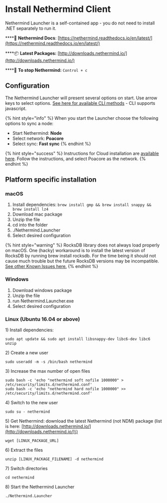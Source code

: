 # Install Nethermind Client

Nethermind Launcher is a self-contained app - you do not need to install .NET separately to run it. 

\*\*\*\*📄 **Nethermind Docs**: [https://nethermind.readthedocs.io/en/latest/](https://nethermind.readthedocs.io/en/latest/)

\*\*\*\*📦 **Latest Packages:** [http://downloads.nethermind.io/](http://downloads.nethermind.io/)

\*\*\*\*🛑 **To stop Nethermind:** `Control + c`

## **Configuration**

The Nethermind Launcher will present several options on start. Use arrow keys to select options. [See here for available CLI methods](https://nethermind.readthedocs.io/en/latest/cli.html) - CLI supports javascript.

{% hint style="info" %}
When you start the Launcher choose the following options to sync a node:

* Start Nethermind: **Node**
* Select network: **Poacore**
* Select sync: **Fast sync**
{% endhint %}

{% hint style="success" %}
Instructions for Cloud installation are [available here](https://nethermind.readthedocs.io/en/latest/cloud.html). Follow the instructions, and select Poacore as the network. 
{% endhint %}

## **Platform specific installation**

### **macOS**

1. Install dependencies: `brew install gmp && brew install snappy && brew install lz4`
2. Download mac package
3. Unzip the file
4. cd into the folder
5. ./Nethermind.Launcher
6. Select desired configuration

{% hint style="warning" %}
RocksDB library does not always load properly on macOS. One \(hacky\) workaround is to install the latest version of RocksDB by running brew install rocksdb. For the time being it should not cause much trouble but the future RocksDB versions may be incompatible.  [See other Known Issues here.](https://nethermind.readthedocs.io/en/latest/known_issues.html)
{% endhint %}

### **Windows**

1. Download windows package 
2. Unzip the file
3. run Nethermind.Launcher.exe
4. Select desired configuration

### **Linux** \(Ubuntu 16.04 or above\)

1\) Install dependencies: 

```text
sudo apt update && sudo apt install libsnappy-dev libc6-dev libc6 unzip
```

2\) Create a new user

```text
sudo useradd -m -s /bin/bash nethermind
```

3\) Increase the max number of open files

```text
sudo bash -c 'echo "nethermind soft nofile 1000000" > /etc/security/limits.d/nethermind.conf'
sudo bash -c 'echo "nethermind hard nofile 1000000" >> /etc/security/limits.d/nethermind.conf'
```

4\) Switch to the new user

```text
sudo su - nethermind
```

5\) Get Nethermind: download the latest Nethermind \(not NDM\) package \(list is here: [http://downloads.nethermind.io/](http://downloads.nethermind.io/)\) 

```text
wget [LINUX_PACKAGE_URL]
```

6\) Extract the files

```text
unzip [LINUX_PACKAGE_FILENAME] -d nethermind
```

7\) Switch directories

```text
cd nethermind
```

8\) Start the Nethermind Launcher 

```text
./Nethermind.Launcher
```


